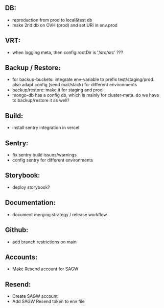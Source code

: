 DB:
---
- reproduction from prod to local&test db
- make 2nd db on OVH (prod) and set URI in env.prod

VRT:
----
- when logging meta, then config.rootDir is '/src/src' ???

Backup / Restore:
-----------------
- for backup-buckets: integrate env-variable to prefix test/staging/prod. also adapt config (send mail/slack) for different environments
- backup/restore: make it for staging and prod
- mongo-db has a config db, which is mainly for cluster-meta. do we have to backup/restore it as well?

Build:
------
- install sentry integration in vercel

Sentry:
-------
- fix sentry build issues/warnings
- config sentry for different environments

Storybook:
----------
- deploy storybook?

Documentation:
--------------
- document merging strategy / release workflow

Github:
-------
- add branch restrictions on main

Accounts:
---------
- Make Resend account for SAGW

Resend:
-------
- Create SAGW account
- Add SAGW Resend token to env file